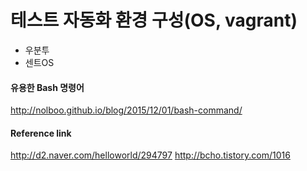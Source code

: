 
# 테스트 자동화 환경 구성(OS, vagrant)
* 우분투
* 센트OS
 
#### 유용한 Bash 명령어
http://nolboo.github.io/blog/2015/12/01/bash-command/
 
#### Reference link
http://d2.naver.com/helloworld/294797
http://bcho.tistory.com/1016



